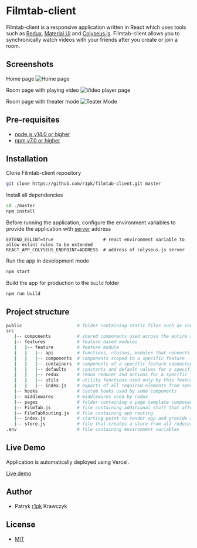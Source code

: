 # Filmtab-client

Filmtab-client is a responsive application written in React which uses tools such as [Redux](https://redux.js.org/), [Material UI](https://mui.com/getting-started/usage/) and [Colyseus.js](https://www.colyseus.io/). Filmtab-client allows you to synchronically watch videos with your friends after you create or join a room.

## Screenshots

Home page
![Home page](https://i.imgur.com/Od9phGH.png)

Room page with playing video
![Video player page](https://i.imgur.com/xOalmDR.png)

Room page with theater mode
![Teater Mode](https://i.imgur.com/QsoKTk1.png)

## Pre-requisites

- [node.js v14.0 or higher](https://nodejs.org/en/)
- [npm v7.0 or higher](https://nodejs.org/en/download/)

## Installation

Clone Filmtab-client repository

```bash
git clone https://github.com/r1pk/filmtab-client.git master
```

Install all dependencies

```bash
cd ./master
npm install
```

Before running the application, configure the environment variables to provide the application with [server](https://github.com/r1pk/filmtab-server) address

```env
EXTEND_ESLINT=true                   # react environment variable to allow eslint rules to be extended
REACT_APP_COLYSEUS_ENDPOINT=ADDRESS  # address of colyseus.js server
```

Run the app in development mode

```bash
npm start
```

Build the app for production to the `build` folder

```bash
npm run build
```

## Project structure

```bash
public                     # folder containing static files such as index.html
src
   |-- components          # shared components used across the entire application
   |-- features            # feature based modules
   |   |-- feature         # feature module
   |   |   |-- api         # functions, classes, modules that connects feature with external resources
   |   |   |-- components  # components scoped to a specific feature
   |   |   |-- containers  # components of a specific feature connected to a redux store
   |   |   |-- defaults    # constants and default values for a specific feature
   |   |   |-- redux       # redux reducer and actions for a specific feature
   |   |   |-- utils       # utility functions used only by this feature
   |   |   |-- index.js    # exports of all required elements from specific feature
   |-- hooks               # custom hooks used by some components
   |-- middlewares         # middlewares used by redux
   |-- pages               # folder containing a page template composed of components and containers
   |-- FilmTab.js          # file containing additional stuff that affect the behavior of the entire app
   |-- FilmTabRouting.js   # file containing app routing
   |-- index.js            # starting point to render app and provide app connection to redux store
   |-- store.js            # file that creates a store from all reducers and middlewares
.env                       # file containing environment variables
```

## Live Demo

Application is automatically deployed using Vercel.

[Live demo](https://filmtab.vercel.app)

## Author

- Patryk [r1pk](https://github.com/r1pk) Krawczyk

## License

- [MIT](https://choosealicense.com/licenses/mit/)
